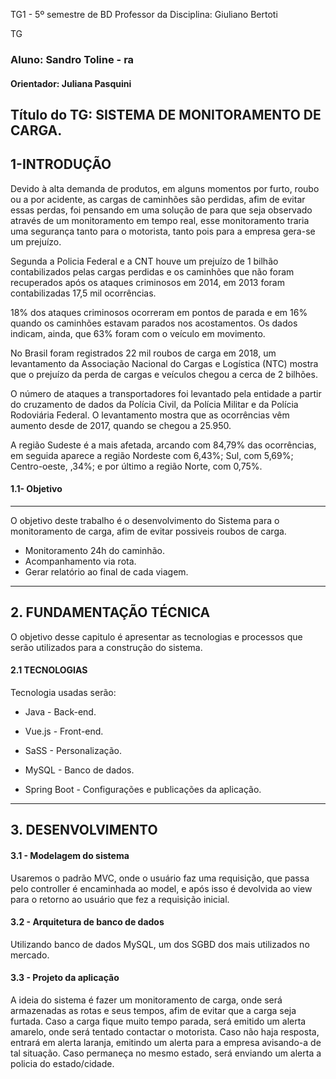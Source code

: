 TG1 - 5º semestre de BD
Professor da Disciplina: Giuliano Bertoti

TG
### Aluno: Sandro Toline - ra 
#### Orientador: Juliana Pasquini

## Título do TG: SISTEMA DE MONITORAMENTO DE CARGA.

1-INTRODUÇÃO
----
Devido à alta demanda de produtos, em alguns momentos por furto, roubo ou a por
acidente, as cargas de caminhões são perdidas, afim de evitar essas perdas, foi pensando em
uma solução de para que seja observado através de um monitoramento em tempo real, esse
monitoramento traria uma segurança tanto para o motorista, tanto pois para a empresa gera-se
um prejuízo.

Segunda a Policia Federal e a CNT houve um prejuízo de 1 bilhão contabilizados pelas
cargas perdidas e os caminhões que não foram recuperados após os ataques criminosos em
2014, em 2013 foram contabilizadas 17,5 mil ocorrências.

18% dos ataques criminosos ocorreram em pontos de parada e em 16% quando os
caminhões estavam parados nos acostamentos. Os dados indicam, ainda, que 63% foram com
o veículo em movimento.

No Brasil foram registrados 22 mil roubos de carga em 2018, um levantamento da
Associação Nacional do Cargas e Logística (NTC) mostra que o prejuízo da perda de cargas e
veículos chegou a cerca de 2 bilhões.

O número de ataques a transportadores foi levantado pela entidade a partir do
cruzamento de dados da Polícia Civil, da Polícia Militar e da Polícia Rodoviária Federal. O
levantamento mostra que as ocorrências vêm aumento desde de 2017, quando se chegou a
25.950.

A região Sudeste é a mais afetada, arcando com 84,79% das ocorrências, em seguida
aparece a região Nordeste com 6,43%; Sul, com 5,69%; Centro-oeste, ,34%; e por último a
região Norte, com 0,75%.

#### 1.1- Objetivo
---
O objetivo deste trabalho é o desenvolvimento do Sistema para o monitoramento de
carga, afim de evitar possiveis roubos de carga.
- Monitoramento 24h do caminhão.
- Acompanhamento via rota.
- Gerar relatório ao final de cada viagem.

----
## 2. FUNDAMENTAÇÃO TÉCNICA

O objetivo desse capitulo é apresentar as tecnologias e processos que serão utilizados para a construção do sistema.

#### 2.1 TECNOLOGIAS
Tecnologia usadas serão:

- Java - Back-end.

- Vue.js - Front-end.

- SaSS - Personalização.

- MySQL - Banco de dados.

- Spring Boot - Configurações e publicações da aplicação.
---
## 3. DESENVOLVIMENTO

#### 3.1 - Modelagem do sistema 

Usaremos o padrão MVC, onde o usuário faz uma requisição, que passa pelo controller é encaminhada ao model, e após isso é devolvida ao view para o retorno ao usuário que fez a requisição inicial.

#### 3.2 - Arquitetura de banco de dados 

Utilizando banco de dados MySQL, um dos SGBD dos mais utilizados no mercado.

#### 3.3 - Projeto da aplicação

A ideia do sistema é fazer um monitoramento de carga, onde será armazenadas as rotas e seus tempos, afim de evitar que a carga seja furtada.
Caso a carga fique muito tempo parada, será emitido um alerta amarelo, onde será tentado contactar o motorista.
Caso não haja resposta, entrará em alerta laranja, emitindo um alerta para a empresa avisando-a de tal situação.
Caso permaneça no mesmo estado, será enviando um alerta a policia do estado/cidade.
